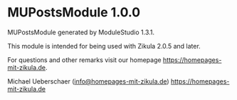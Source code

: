 # MUPostsModule 1.0.0

MUPostsModule generated by ModuleStudio 1.3.1.

This module is intended for being used with Zikula 2.0.5 and later.

For questions and other remarks visit our homepage https://homepages-mit-zikula.de.

Michael Ueberschaer (info@homepages-mit-zikula.de)
https://homepages-mit-zikula.de
